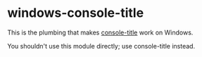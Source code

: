 windows-console-title
=====================

This is the plumbing that makes [console-title](https://www.npmjs.com/package/console-title) work on Windows.

You shouldn't use this module directly; use console-title instead.